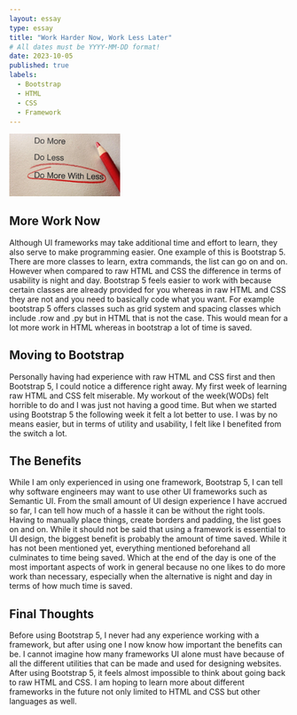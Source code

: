 ```yaml
---
layout: essay
type: essay
title: "Work Harder Now, Work Less Later"
# All dates must be YYYY-MM-DD format!
date: 2023-10-05
published: true
labels:
  - Bootstrap
  - HTML
  - CSS
  - Framework
---
```


<img width="200px" class="rounded float-start pe-4" src="../img/work.jpeg">


## More Work Now 
Although UI frameworks may take additional time and effort to learn, they also serve to make programming easier.  One example of this is Bootstrap 5.  There are more classes to learn, extra commands, the list can go on and on.  However when compared to raw HTML and CSS the difference in terms of usability is night and day.  Bootstrap 5 feels easier to work with because certain classes are already provided for you whereas in raw HTML and CSS they are not and you need to basically code what you want.  For example bootstrap 5 offers classes such as grid system and spacing classes which include .row and .py but in HTML that is not the case.  This would mean for a lot more work in HTML whereas in bootstrap a lot of time is saved.  

## Moving to Bootstrap
Personally having had experience with raw HTML and CSS first and then Bootstrap 5, I could notice a difference right away.  My first week of learning raw HTML and CSS felt miserable.  My workout of the week(WODs) felt horrible to do and I was just not having a good time.  But when we started using Bootstrap 5 the following week it felt a lot better to use.  I was by no means easier, but in terms of utility and usability, I felt like I benefited from the switch a lot.  

## The Benefits
While I am only experienced in using one framework, Bootstrap 5, I can tell why software engineers may want to use other UI frameworks such as Semantic UI.  From the small amount of UI design experience I have accrued so far, I can tell how much of a hassle it can be without the right tools.  Having to manually place things, create borders and padding, the list goes on and on.  While it should not be said that using a framework is essential to UI design, the biggest benefit is probably the amount of time saved.  While it has not been mentioned yet, everything mentioned beforehand all culminates to time being saved.  Which at the end of the day is one of the most important aspects of work in general because no one likes to do more work than necessary, especially when the alternative is night and day in terms of how much time is saved.

## Final Thoughts
Before using Bootstrap 5, I never had any experience working with a framework, but after using one I now know how important the benefits can be.  I cannot imagine how many frameworks UI alone must have because of all the different utilities that can be made and used for designing websites.  After using Bootstrap 5, it feels almost impossible to think about going back to raw HTML and CSS.  I am hoping to learn more about different frameworks in the future not only limited to HTML and CSS but other languages as well.
